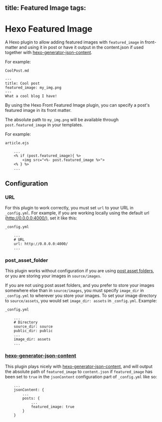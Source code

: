 title: Featured Image
tags:
---

# Hexo Featured Image

A Hexo plugin to allow adding featured images with `featured_image` in front-matter and using it in post or have it output in the content.json if used together with [hexo-generator-json-content](https://github.com/alexbruno/hexo-generator-json-content).

For example:

`CoolPost.md`

	---
	title: Cool post
	featured_image: my_img.png
	---
	What a cool blog I have!

By using the Hexo Front Featured Image plugin, you can specify a post's featured image in its front matter.


The absolute path to `my_img.png` will be available through `post.featured_image` in your templates.

For example:

`article.ejs`
```
	...
	<% if (post.featured_image){ %>
        <img src="<%- post.featured_image %>">
    <% } %>
    ...
```

## Configuration
### URL
For this plugin to work correctly, you must set `url` to your URL in `_config.yml`. For example, if you are working locally using the default url (http://0.0.0.0:4000/), set it like this:

`_config.yml`
```
	...
	# URL
    url: http://0.0.0.0:4000/
    ...
```
### post_asset_folder
This plugin works without configuration if you are using [post asset folders](https://hexo.io/docs/asset-folders.html), or you are storing your images in `source/images`.

If you are not using post asset folders, and you prefer to store your images somewhere else than in `source/images`, you must specify `image_dir` in `_config.yml` to wherever you store your images. To set your image directory to `source/assets`, you would set `image_dir: assets` in `_config.yml`. Example:

`_config.yml`
```
	...
	# Directory
    source_dir: source
	public_dir: public
    ...
    image_dir: assets
    ...
```

### [hexo-generator-json-content](https://github.com/alexbruno/hexo-generator-json-content)
This plugin plays nicely with [hexo-generator-json-content](https://github.com/alexbruno/hexo-generator-json-content), and will output the absolute path of `featured_image` to `content.json` if `featured_image` has been set to `true` in the `jsonContent` configuration part of `_config.yml` like so:
```
	...
    jsonContent: {
    	...
        posts: {
        	...
            featured_image: true
        }
    }
```
